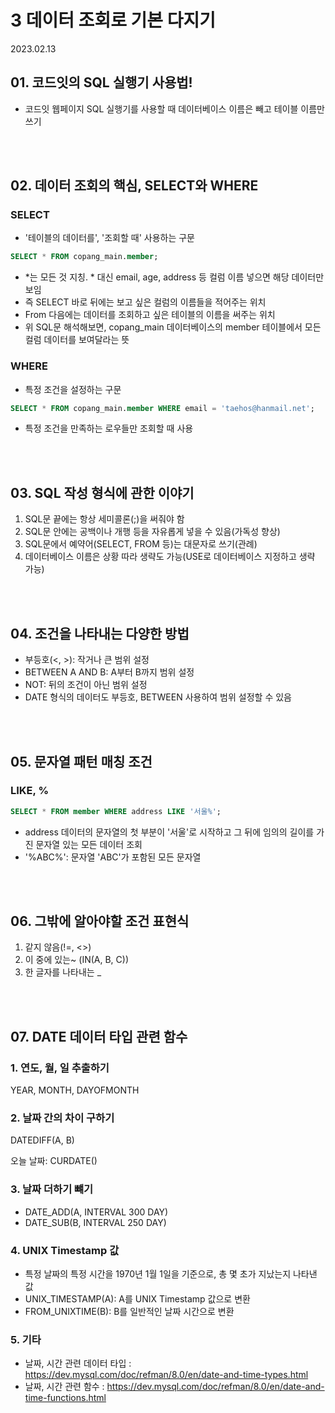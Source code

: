 # 3 데이터 조회로 기본 다지기

2023.02.13

## 01. 코드잇의 SQL 실행기 사용법!
- 코드잇 웹페이지 SQL 실행기를 사용할 때 데이터베이스 이름은 빼고 테이블 이름만 쓰기

<br/><br/>

## 02. 데이터 조회의 핵심, SELECT와 WHERE
### SELECT
- '테이블의 데이터를', '조회할 때' 사용하는 구문
```SQL
SELECT * FROM copang_main.member;
```

- \*는 모든 것 지칭. \* 대신 email, age, address 등 컬럼 이름 넣으면 해당 데이터만 보임  
- 즉 SELECT 바로 뒤에는 보고 싶은 컬럼의 이름들을 적어주는 위치
- From 다음에는 데이터를 조회하고 싶은 테이블의 이름을 써주는 위치
- 위 SQL문 해석해보면, copang_main 데이터베이스의 member 테이블에서 모든 컬럼 데이터를 보여달라는 뜻

### WHERE
- 특정 조건을 설정하는 구문
```SQL
SELECT * FROM copang_main.member WHERE email = 'taehos@hanmail.net';
```
- 특정 조건을 만족하는 로우들만 조회할 때 사용

<br/><br/>

## 03. SQL 작성 형식에 관한 이야기
1. SQL문 끝에는 항상 세미콜론(;)을 써줘야 함
2. SQL문 안에는 공백이나 개행 등을 자유롭게 넣을 수 있음(가독성 향상)
3. SQL문에서 예약어(SELECT, FROM 등)는 대문자로 쓰기(관례)
4. 데이터베이스 이름은 상황 따라 생략도 가능(USE로 데이터베이스 지정하고 생략 가능)

<br/><br/>

## 04. 조건을 나타내는 다양한 방법
- 부등호(<, >): 작거나 큰 범위 설정
- BETWEEN A AND B: A부터 B까지 범위 설정
- NOT: 뒤의 조건이 아닌 범위 설정
- DATE 형식의 데이터도 부등호, BETWEEN 사용하여 범위 설정할 수 있음

<br/><br/>

## 05. 문자열 패턴 매칭 조건
### LIKE, %
```SQL
SELECT * FROM member WHERE address LIKE '서울%';
```
- address 데이터의 문자열의 첫 부분이 '서울'로 시작하고 그 뒤에 임의의 길이를 가진 문자열 있는 모든 데이터 조회
- '%ABC%': 문자열 'ABC'가 포함된 모든 문자열

<br/><br/>

## 06. 그밖에 알아야할 조건 표현식
1. 같지 않음(!=, <>)
2. 이 중에 있는~ (IN(A, B, C))
3. 한 글자를 나타내는 _

<br/><br/>

## 07. DATE 데이터 타입 관련 함수
### 1. 연도, 월, 일 추출하기
YEAR, MONTH, DAYOFMONTH

### 2. 날짜 간의 차이 구하기
DATEDIFF(A, B)

오늘 날짜: CURDATE()

### 3. 날짜 더하기 뺴기
- DATE_ADD(A, INTERVAL 300 DAY)
- DATE_SUB(B, INTERVAL 250 DAY)

### 4. UNIX Timestamp 값
- 특정 날짜의 특정 시간을 1970년 1월 1일을 기준으로, 총 몇 초가 지났는지 나타낸 값
- UNIX_TIMESTAMP(A): A를 UNIX Timestamp 값으로 변환
- FROM_UNIXTIME(B): B를 일반적인 날짜 시간으로 변환

### 5. 기타
- 날짜, 시간 관련 데이터 타입 : https://dev.mysql.com/doc/refman/8.0/en/date-and-time-types.html
- 날짜, 시간 관련 함수 : https://dev.mysql.com/doc/refman/8.0/en/date-and-time-functions.html
